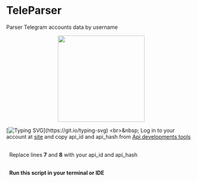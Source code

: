 # TeleParser
Parser Telegram accounts data by username

<div id="header" align="center">
  <img src="https://media.giphy.com/media/v1.Y2lkPTc5MGI3NjExdHg4bjlmZzQ1dDl5ZjB6M3BnZmxuZWdqbjZwNjc0M2d6d2xkMmRxMyZlcD12MV9pbnRlcm5hbF9naWZfYnlfaWQmY3Q9cw/wlR4kWTnwEyY8RwHKM/giphy.gif"width="230" height="230"/>
</div>

[![Typing SVG](https://readme-typing-svg.herokuapp.com?color=%2336BCF7&lines=How+to+use:)](https://git.io/typing-svg)
<br>&nbsp;
Log in to your account at [site](https://my.telegram.org/) and copy api_id and api_hash from [Api developments tools](https://my.telegram.org/apps)

<br>&nbsp;
Replace lines **7** and **8** with your api_id and api_hash

<br>&nbsp;
**Run this script in your terminal or IDE**
